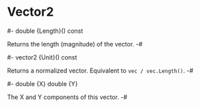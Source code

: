 # Vector2

<!-- api-instance-methods -->
#-
double {Length}() const

Returns the length (magnitude) of the vector.
-#

#-
vector2 {Unit}() const

Returns a normalized vector. Equivalent to `vec / vec.Length()`.
-#

<!-- api-members -->
#-
double {X}
double {Y}

The X and Y components of this vector.
-#

